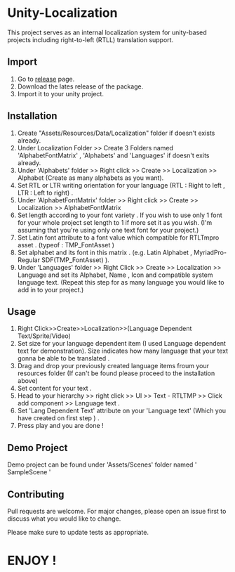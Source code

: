 # Unity-Localization

This project serves as an internal localization system for unity-based projects including right-to-left (RTLL) translation support.

## Import

1. Go to [release](https://github.com/ertanturan/Unity-Localization/releases) page.
2. Download the lates release of the package.
3. Import it to your unity project.

## Installation
1. Create "Assets/Resources/Data/Localization" folder if doesn't exists already.
2. Under Localization Folder >> Create 3 Folders named 'AlphabetFontMatrix' , 'Alphabets' and 'Languages' if doesn't exits already.
3. Under 'Alphabets' folder >> Right click >> Create >> Localization >> Alphabet (Create as many alphabets as you want).
4. Set RTL or LTR writing orientation for your language (RTL : Right to left , LTR : Left to right) .
5. Under 'AlphabetFontMatrix' folder >> Right click >> Create >> Localization >> AlphabetFontMatrix
6. Set length according to your font variety . If you wish to use only 1 font for your whole project set length to 1 if more set it as you wish. 
(I'm assuming that you're using only one text font for your project.)
7. Set Latin font attribute to a font value which compatible for RTLTmpro asset . (typeof : TMP_FontAsset )
8. Set alphabet and its font in this matrix . (e.g. Latin Alphabet , MyriadPro-Regular SDF(TMP_FontAsset) ).
9. Under 'Languages' folder >> Right Click >> Create >> Localization >> Language and set its Alphabet, Name , Icon and compatible system language text. (Repeat this step for as many language you would like to add in to your project.)

## Usage

1. Right Click>>Create>>Localization>>(Language Dependent Text/Sprite/Video)
2. Set size for your language dependent item (I used Language dependent text for demonstration). Size indicates how many language that your text gonna be able to be translated .
3. Drag and drop your previously created language items froum your resources folder (If can't be found please proceed to the installation above)
4. Set content for your text .
5. Head to your hierarchy >> right click >> UI >> Text - RTLTMP >> Click add component >> Language text .
6. Set 'Lang Dependent Text' attribute on your 'Language text' (Which you have created on first step ) .
7. Press play and you are done !

## Demo Project

Demo project can be found under 'Assets/Scenes' folder named ' SampleScene '

## Contributing
Pull requests are welcome. For major changes, please open an issue first to discuss what you would like to change.

Please make sure to update tests as appropriate.


# ENJOY !
